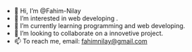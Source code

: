- 👋 Hi, I’m @Fahim-Nilay
- 👀 I’m interested in web developing .
- 🌱 I’m currently learning programming and web developing.
- 💞️ I’m looking to collaborate on a innovetive project.
- 📫 To reach me, email: fahimnilay@gmail.com 

<!---
Fahim-Nilay/Fahim-Nilay is a ✨ special ✨ repository because its `README.md` (this file) appears on your GitHub profile.
You can click the Preview link to take a look at your changes.
--->
